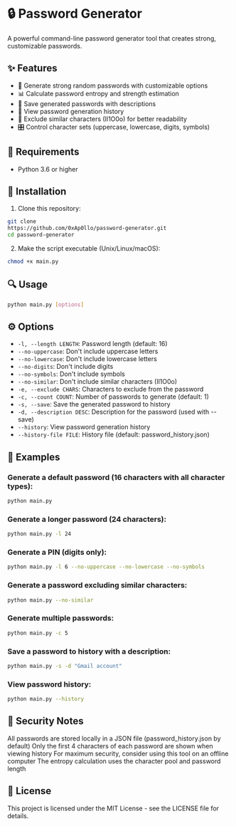 # 🔒 Password Generator

A powerful command-line password generator tool that creates strong, customizable passwords.

## ✨ Features

- 🔐 Generate strong random passwords with customizable options
- 📊 Calculate password entropy and strength estimation
- 📝 Save generated passwords with descriptions
- 📜 View password generation history
- 🚫 Exclude similar characters (Il1O0o) for better readability
- 🎛️ Control character sets (uppercase, lowercase, digits, symbols)

## 🔧 Requirements

- Python 3.6 or higher

## 🚀 Installation

1. Clone this repository:
```bash
git clone 
https://github.com/0xAp0llo/password-generator.git
cd password-generator
```

2. Make the script executable (Unix/Linux/macOS):
```bash
chmod +x main.py
```

## 🔍 Usage
```bash
python main.py [options]
```

## ⚙️ Options

- `-l, --length LENGTH`: Password length (default: 16)
- `--no-uppercase`: Don't include uppercase letters
- `--no-lowercase`: Don't include lowercase letters
- `--no-digits`: Don't include digits
- `--no-symbols`: Don't include symbols
- `--no-similar`: Don't include similar characters (Il1O0o)
- `-e, --exclude CHARS`: Characters to exclude from the password
- `-c, --count COUNT`: Number of passwords to generate (default: 1)
- `-s, --save`: Save the generated password to history
- `-d, --description DESC`: Description for the password (used with --save)
- `--history`: View password generation history
- `--history-file FILE`: History file (default: password_history.json)

## 📝 Examples

### Generate a default password (16 characters with all character types):
```bash
python main.py
```

### Generate a longer password (24 characters):
```bash
python main.py -l 24
```

### Generate a PIN (digits only):
```bash
python main.py -l 6 --no-uppercase --no-lowercase --no-symbols
```

### Generate a password excluding similar characters:
```bash
python main.py --no-similar
```

### Generate multiple passwords:
```bash
python main.py -c 5
```

### Save a password to history with a description:
```bash
python main.py -s -d "Gmail account"
```

### View password history:
```bash
python main.py --history
```

## 📄 Security Notes

All passwords are stored locally in a JSON file (password_history.json by default)
Only the first 4 characters of each password are shown when viewing history
For maximum security, consider using this tool on an offline computer
The entropy calculation uses the character pool and password length

## 📄 License

This project is licensed under the MIT License - see the LICENSE file for details.
